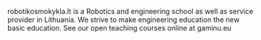 robotikosmokykla.lt is a Robotics and engineering school as well as service provider in Lithuania. 
We strive to make engineering education the new basic education. 
See our open teaching courses online at gaminu.eu
